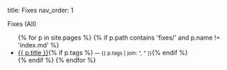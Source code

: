title: Fixes
nav_order: 1

Fixes (All)
<ul>
{% for p in site.pages %}
  {% if p.path contains 'fixes/' and p.name != 'index.md' %}
    <li><a href="{{ p.url | relative_url }}">{{ p.title }}</a>{% if p.tags %} <small>— {{ p.tags | join: ", " }}</small>{% endif %}</li>
  {% endif %}
{% endfor %}
</ul>
